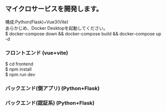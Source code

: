 ## マイクロサービスを開発します。

構成:Python(Flask)+Vue3(Vite)<br>
あらかじめ、Docker Desktopを起動してください。<br>
$ docker-compose down && docker-compose build && docker-compose up -d

### フロントエンド (vue+vite)
$ cd frontend<br>
$ npm install<br>
$ npm run dev<br>

### バックエンド(側アプリ) (Python+Flask)

### バックエンド(認証系) (Python+Flask)
